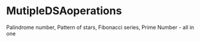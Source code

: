 # MutipleDSAoperations
Palindrome number, Pattern of stars, Fibonacci series, Prime Number - all in one
